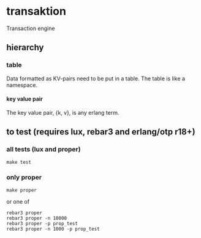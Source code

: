 # transaktion
Transaction engine

## hierarchy

### table

Data formatted as KV-pairs need to be put in a table. The table
is like a namespace.

#### key value pair
The key value pair, {k, v}, is any erlang term.

## to test (requires lux, rebar3 and erlang/otp r18+)

### all tests (lux and proper)
```
make test
```

### only proper
```
make proper
```

or one of

```
rebar3 proper
rebar3 proper -n 10000
rebar3 proper -p prop_test
rebar3 proper -n 1000 -p prop_test
```